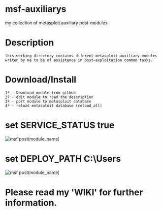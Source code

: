 # msf-auxiliarys
my collection of metasploit auxiliary post-modules

# Description
    this working directory contains diferent metasploit auxiliary modules
    writen by me to be of assistence in post-exploitation common tasks.

# Download/Install
    1º - Download module from github
    2º - edit module to read the description
    3º - port module to metasploit database
    4º - reload metasploit database (reload_all)


# set SERVICE_STATUS true
![msf post(module_name)](https://dl.dropboxusercontent.com/u/21426454/msf.jpeg)

# set DEPLOY_PATH C:\\Users
![msf post(module_name)](https://dl.dropboxusercontent.com/u/21426454/msf2.jpeg)

# Please read my 'WIKI' for further information.

